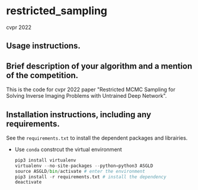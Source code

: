 # restricted_sampling
cvpr 2022
## Usage instructions.
## Brief description of your algorithm and a mention of the competition.
This is the code for cvpr 2022 paper "Restricted MCMC Sampling for Solving Inverse Imaging Problems with
Untrained Deep Network".
## Installation instructions, including any requirements.
See the ```requirements.txt``` to install the dependent packages and librairies.

 + Use ```conda```  constrcut the virtual environment
    ```python
    pip3 install virtualenv
    virtualenv --no-site-packages --python=python3 ASGLD
    source ASGLD/bin/activate # enter the environment 
    pip3 install -r requirements.txt # install the dependency 
    deactivate
    ```